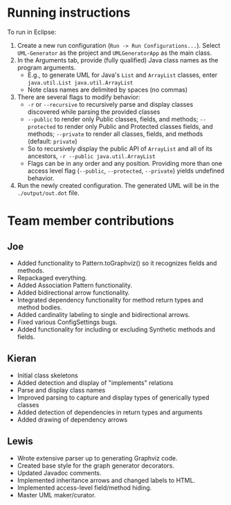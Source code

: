 # Running instructions
To run in Eclipse:
1. Create a new run configuration (`Run -> Run Configurations...`). Select `UML-Generator` as the project and `UMLGeneratorApp` as the main class.
2. In the Arguments tab, provide (fully qualified) Java class names as the program arguments.
    * E.g., to generate UML for Java's `List` and `ArrayList` classes, enter
        `java.util.List java.util.ArrayList`
    * Note class names are delimited by spaces (no commas)
3.  There are several flags to modify behavior:
    * `-r` or `--recursive` to recursively parse and display classes discovered while parsing the provided classes
    * `--public` to render only Public classes, fields, and methods; `--protected` to render only Public and Protected classes fields, and methods; `--private` to render all classes, fields, and methods (default: `private`)
    * So to recursively display the public API of `ArrayList` and all of its ancestors,
        `-r --public java.util.ArrayList`
    * Flags can be in any order and any position. Providing more than one access level flag (`--public`, `--protected`, `--private`) yields undefined behavior.
4. Run the newly created configuration. The generated UML will be in the `./output/out.dot` file.


# Team member contributions
## Joe
* Added functionality to Pattern.toGraphviz() so it recognizes fields and methods.
* Repackaged everything.
* Added Association Pattern functionality.
* Added bidirectional arrow functionality.
* Integrated dependency functionality for method return types and method bodies.
* Added cardinality labeling to single and bidirectional arrows.
* Fixed various ConfigSettings bugs.
* Added functionality for including or excluding Synthetic methods and fields.


## Kieran
* Initial class skeletons
* Added detection and display of "implements" relations
* Parse and display class names
* Improved parsing to capture and display types of generically typed classes
* Added detection of dependencies in return types and arguments
* Added drawing of dependency arrows


## Lewis
* Wrote extensive parser up to generating Graphviz code.
* Created base style for the graph generator decorators.
* Updated Javadoc comments.
* Implemented inheritance arrows and changed labels to HTML.
* Implemented access-level field/method hiding.
* Master UML maker/curator.
